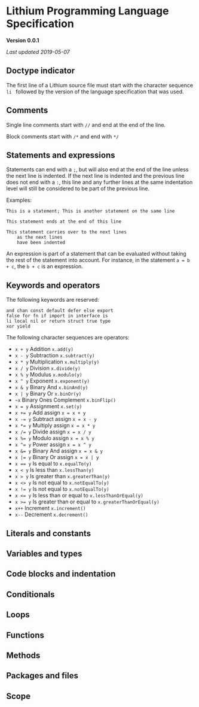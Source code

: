 # Lithium Programming Language Specification

**Version 0.0.1**

*Last updated 2019-05-07*

## Doctype indicator

The first line of a Lithium source file must start with the character sequence
`li ` followed by the version of the language specification that was used.


## Comments

Single line comments start with `//` and end at the end of the line.

Block comments start with `/*` and end with `*/`


## Statements and expressions

Statements can end with a `;`, but will also end at the end of the line unless
the next line is indented. If the next line is indented and the previous line
does not end with a `:`, this line and any further lines at the same indentation
level will still be considered to be part of the previous line.

Examples:

    This is a statement; This is another statement on the same line
    
    This statement ends at the end of this line
    
    This statement carries over to the next lines
    	as the next lines
    	have been indented

An expression is part of a statement that can be evaluated without taking the
rest of the statement into account. For instance, in the statement `a = b + c`,
the `b + c` is an expression.


## Keywords and operators

The following keywords are reserved:

    and chan const default defer else export
    false for fn if import in interface is
    li local nil or return struct true type
    xor yield

The following character sequences are operators:

- `x + y` Addition `x.add(y)`
- `x - y` Subtraction `x.subtract(y)`
- `x * y` Multiplication `x.multiply(y)`
- `x / y` Division `x.divide(y)`
- `x % y` Modulus `x.modulo(y)`
- `x ^ y` Exponent `x.exponent(y)`
- `x & y` Binary And `x.binAnd(y)`
- `x | y` Binary Or `x.binOr(y)`
- `~x` Binary Ones Complement `x.binFlip()`
- `x = y` Assignment `x.set(y)`
- `x += y` Add assign `x = x + y`
- `x -= y` Subtract assign `x = x - y`
- `x *= y` Multiply assign `x = x * y`
- `x /= y` Divide assign `x = x / y`
- `x %= y` Modulo assign `x = x % y`
- `x ^= y` Power assign `x = x ^ y`
- `x &= y` Binary And assign `x = x & y`
- `x |= y` Binary Or assign `x = x | y`
- `x == y` Is equal to `x.equalTo(y)`
- `x < y` Is less than `x.lessThan(y)`
- `x > y` Is greater than `x.greaterThan(y)`
- `x <> y` Is not equal to `x.notEqualTo(y)`
- `x != y` Is not equal to `x.notEqualTo(y)`
- `x <= y` Is less than or equal to `x.lessThanOrEqual(y)`
- `x >= y` Is greater than or equal to `x.greaterThanOrEqual(y)`
- `x++` Increment `x.increment()`
- `x--` Decrement `x.decrement()`


## Literals and constants


## Variables and types


## Code blocks and indentation


## Conditionals


## Loops


## Functions


## Methods


## Packages and files


## Scope

